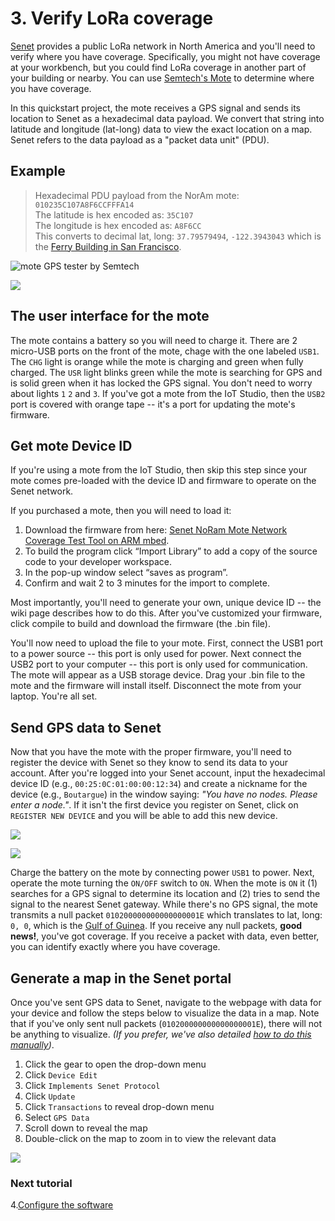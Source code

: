 # 3. Verify LoRa coverage 
[Senet](https://portal.senetco.com/) provides a public LoRa network in North America and you'll need to verify where you have coverage. Specifically, you might not have coverage at your workbench, but you could find LoRa coverage in another part of your building or nearby. You can use [Semtech's Mote](http://www.semtech.com/images/datasheet/NorAmMote_User_Guide_3v0.2.pdf) to determine where you have coverage.  
  
In this quickstart project, the mote receives a GPS signal and sends its location to Senet as a hexadecimal data payload.  We convert that string into latitude and longitude (lat-long) data to view the exact location on a map. Senet refers to the data payload as a "packet data unit" (PDU). 

## Example
>Hexadecimal PDU payload from the NorAm mote: `010235C107A8F6CCFFFA14`  
>The latitude is hex encoded as: `35C107`  
>The longitude is hex encoded as: `A8F6CC`  
>This converts to decimal lat, long: `37.79579494`, `-122.3943043` which is the [Ferry Building in San Francisco](https://www.google.com/maps/place/Ferry+Building/@37.7940467,-122.3962511,17z/data=!4m2!3m1!1s0x0000000000000000:0x6cf7a313d6a53ec7).     
  	   	 
![mote GPS tester by Semtech](NorAm_mote.jpg)

![](norammote_img5.png)

## The user interface for the mote
The mote contains a battery so you will need to charge it.  There are 2 micro-USB ports on the front of the mote, chage with the one labeled `USB1`.  The `CHG` light is orange while the mote is charging and green when fully charged. The `USR` light blinks green while the mote is searching for GPS and is solid green when it has locked the GPS signal.  You don't need to worry about lights `1` `2` and `3`. If you've got a mote from the IoT Studio, then the `USB2` port is covered with orange tape -- it's a port for updating the mote's firmware. 

## Get mote Device ID

If you're using a mote from the IoT Studio, then skip this step since your mote comes pre-loaded with the device ID and firmware to operate on the Senet network. 
 
If you purchased a mote, then you will need to load it:   
1. Download the firmware from here: [Senet NoRam Mote Network Coverage Test Tool on ARM mbed](https://developer.mbed.org/teams/Senet/code/Senet-NAMote/).   
2.  To build the program click “Import Library” to add a copy of the source code  to your developer workspace.
3. In the pop-up window select “saves as program”.   
4. Confirm and wait 2 to 3 minutes for the import to complete.     

Most importantly, you'll need to generate your own, unique device ID -- the wiki page describes how to do this. After you've customized your firmware, click compile to build and download the firmware (the .bin file).

You'll now need to upload the file to your mote. First, connect the USB1 port to a power source -- this port is only used for power.  Next connect the USB2 port to your computer -- this port is only used for communication.  The mote will appear as a USB storage device. Drag your .bin file to the mote and the firmware will install itself.  Disconnect the mote from your laptop. You're all set.
 
## Send GPS data to Senet
Now that you have the mote with the proper firmware, you'll need to register the device with Senet so they know to send its data to your account.  After you're logged into your Senet account, input the hexadecimal device ID (e.g., `00:25:0C:01:00:00:12:34`) and create a nickname for the device (e.g., `Boutargue`) in the window saying: _"You have no nodes. Please enter a node."_. If it isn't the first device you register on Senet, click on `REGISTER NEW DEVICE` and you will be able to add this new device.  

![](Senet_register_device.png)

![](Senet_new_node.png)

Charge the battery on the mote by connecting power `USB1` to power.  Next, operate the mote turning the `ON/OFF` switch to `ON`. When the mote is `ON` it (1) searches for a GPS signal to determine its location and (2) tries to send the signal to the nearest Senet gateway.  While there's no GPS signal, the mote transmits a null packet `010200000000000000001E` which translates to lat, long: `0, 0`, which is the [Gulf of Guinea](https://www.google.com/maps/place/0%C2%B000'00.0%22N+0%C2%B000'00.0%22E/@6.1567252,-4.3467511,4.41z/data=!4m2!3m1!1s0x0:0x0).  If you receive any null packets, **good news!**, you've got coverage.  If you receive a packet with data, even better, you can identify exactly where you have coverage.  

## Generate a map in the Senet portal
Once you've sent GPS data to Senet, navigate to the webpage with data for your device and follow the steps below to visualize the data in a map. Note that if you've only sent null packets (`010200000000000000001E`), there will not be anything to visualize. _(If you prefer, we've also detailed [how to do this manually](map_Senet_PDUs.md))_. 

1. Click the gear to open the drop-down menu
2. Click `Device Edit`
3. Click `Implements Senet Protocol`
4. Click `Update`
5. Click `Transactions` to reveal drop-down menu
6. Select `GPS Data`
7. Scroll down to reveal the map
8. Double-click on the map to zoom in to view the relevant data

![](Senet_map.png) 

### Next tutorial
4.[Configure the software](4_ConfigureSoftware.md) 
